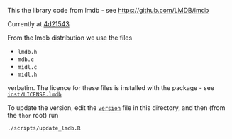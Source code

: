 This the library code from lmdb - see https://github.com/LMDB/lmdb

Currently at [4d21543](https://github.com/LMDB/lmdb/tree/4d21543)

From the lmdb distribution we use the files

* `lmdb.h`
* `mdb.c`
* `midl.c`
* `midl.h`

verbatim.  The licence for these files is installed with the package - see [`inst/LICENSE.lmdb`](../../inst/LICENSE.lmdb)

To update the version, edit the [`version`](version) file in this directory, and then (from the `thor` root) run

```
./scripts/update_lmdb.R
```
